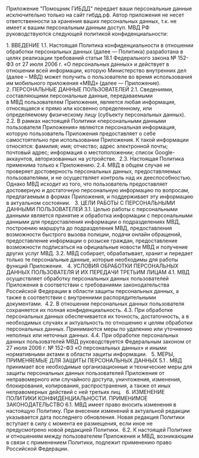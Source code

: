Приложение "Помощник ГИБДД" передает ваши персональные данные исключительно только на сайт гибдд.рф. Автор приложения не несет ответственности за хранения ваших персональных данных, т.к. не имеет к вашим персональным данным доступ. МВД РФ руководствуются следующей политикой конфиденциальности:

1. ВВЕДЕНИЕ
1.1. Настоящая Политика конфиденциальности в отношении обработки персональных данных (далее — Политика) разработана в целях реализации требований статьи 18.1 Федерального закона № 152-ФЗ от 27 июля 2006 г. «О персональных данных» и действует в отношении всей информации, которую Министерство внутренних дел (далее – МВД) может получить о пользователе во время использования им мобильного приложения «МВД» (далее — Приложение).
 
2. ПЕРСОНАЛЬНЫЕ ДАННЫЕ ПОЛЬЗОВАТЕЛЕЙ
2.1. Сведениями, составляющими персональные данные, передаваемыми в МВД пользователем Приложения, является любая информация, относящаяся к прямо или косвенно определенному, или определяемому физическому лицу (субъекту персональных данных).
2.2. В рамках настоящей Политики «персональными данными пользователя Приложения» являются персональная информация, которую пользователь Приложения предоставляет о себе самостоятельно при использовании Приложения. К такой информации относятся:
фамилия;
имя;
отчество;
адрес электронной почты;
почтовый адрес;
информация о местоположении;
список Google-аккаунтов, авторизованных на устройстве. 
2.3. Настоящая Политика применима только к Приложению.
2.4. МВД в общем случае не проверяет достоверность персональных данных, предоставляемых пользователями, и не осуществляет контроль над их дееспособностью. Однако МВД исходит из того, что пользователь предоставляет достоверную и достаточную персональную информацию по вопросам, предлагаемым в формах Приложения, и поддерживает эту информацию в актуальном состоянии.
 
3. ЦЕЛИ РАБОТЫ С ПЕРСОНАЛЬНЫМИ ДАННЫМИ ПОЛЬЗОВАТЕЛЕЙ
3.1. Целью работы с персональными данными является принятие и обработка информации с персональными данными для предоставления информации о подразделениях МВД, построению маршрута до подразделения МВД, предоставления возможности быстрого вызова полиции, подачи онлайн обращений, предоставление информации о розыске граждан, предоставление возможности подписаться на официальные новости МВД и получение других услуг МВД.
3.2. МВД собирает, обрабатывает, хранит и передает только те персональные данные, которые необходимы для работы функций Приложения.
 
4. УСЛОВИЯ ОБРАБОТКИ ПЕРСОНАЛЬНЫХ ДАННЫХ ПОЛЬЗОВАТЕЛЯ И ИХ ПЕРЕДАЧИ ТРЕТЬИМ ЛИЦАМ
4.1. МВД осуществляет обработку персональных данных пользователей Приложения в соответствии с требованиями законодательства Российской Федерации в области защиты персональных данных, а также в соответствии с внутренними распорядительными документами. 
4.2. В отношении персональных данных пользователя сохраняется их полная конфиденциальность.
4.3. При обработке персональных данных обеспечивается их точность, достаточность, а в необходимых случаях и актуальность по отношению к целям обработки персональных данных. Принимаются меры по удалению или уточнению неполных или неточных данных.
4.4. При обработке персональных данных пользователей МВД руководствуется Федеральным законом от 27 июля 2006 г. № 152-ФЗ «О персональных данных» и иными нормативными актами в области защиты информации.
 
5. МЕРЫ, ПРИМЕНЯЕМЫЕ ДЛЯ ЗАЩИТЫ ПЕРСОНАЛЬНЫХ ДАННЫХ
5.1 . МВД принимает все необходимые организационные и технические меры для защиты персональных данных пользователей Приложения от неправомерного или случайного доступа, уничтожения, изменения, блокирования, копирования, распространения, а также от иных неправомерных действий с ней третьих лиц.
 
6. ИЗМЕНЕНИЕ ПОЛИТИКИ КОНФИДЕНЦИАЛЬНОСТИ. ПРИМЕНИМОЕ ЗАКОНОДАТЕЛЬСТВО
6.1. МВД имеет право вносить изменения в настоящую Политику. При внесении изменений в актуальной редакции указывается дата последнего обновления. Новая редакция Политики вступает в силу с момента ее размещения, если иное не предусмотрено новой редакцией Политики. 
6.2. К настоящей Политике и отношениям между пользователем Приложения и МВД, возникающим в связи с применением Политики, подлежит применению право Российской Федерации.
